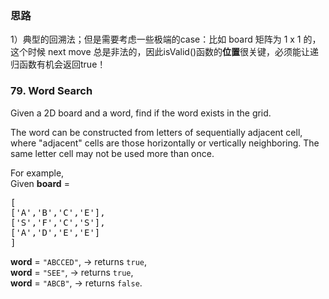 <h3>思路</h3>
1）典型的回溯法；但是需要考虑一些极端的case：比如 board 矩阵为 1 x 1 的，这个时候 next move 总是非法的，因此isValid()函数的<B>位置</B>很关键，必须能让递归函数有机会返回true！

<h3>79. Word Search</h3>
<div class="question-description">
 <p></p>
 <p> Given a 2D board and a word, find if the word exists in the grid. </p>
 <p> The word can be constructed from letters of sequentially adjacent cell, where &quot;adjacent&quot; cells are those horizontally or vertically neighboring. The same letter cell may not be used more than once. </p>
 <p> For example,<br /> Given <b>board</b> = </p>
 <pre>[
['A','B','C','E'],
['S','F','C','S'],
['A','D','E','E']
]
</pre>
 <b>word</b> =
 <code>&quot;ABCCED&quot;</code>, -&gt; returns
 <code>true</code>,
 <br />
 <b>word</b> =
 <code>&quot;SEE&quot;</code>, -&gt; returns
 <code>true</code>,
 <br />
 <b>word</b> =
 <code>&quot;ABCB&quot;</code>, -&gt; returns
 <code>false</code>.
 <br />
 <p></p>
 <p></p>
</div>
